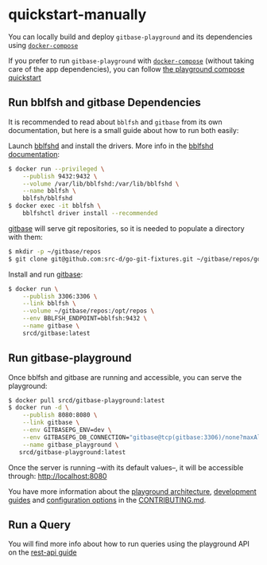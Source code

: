 # quickstart-manually

You can locally build and deploy `gitbase-playground` and its dependencies using [`docker-compose`](https://docs.docker.com/compose/install/)

If you prefer to run `gitbase-playground` with [`docker-compose`](https://docs.docker.com/compose) \(without taking care of the app dependencies\), you can follow [the playground compose quickstart](quickstart.md)

## Run bblfsh and gitbase Dependencies

It is recommended to read about `bblfsh` and `gitbase` from its own documentation, but here is a small guide about how to run both easily:

Launch [bblfshd](https://github.com/bblfsh/bblfshd) and install the drivers. More info in the [bblfshd documentation](https://doc.bblf.sh/user/getting-started.html):

```bash
$ docker run --privileged \
    --publish 9432:9432 \
    --volume /var/lib/bblfshd:/var/lib/bblfshd \
    --name bblfsh \
    bblfsh/bblfshd
$ docker exec -it bblfsh \
    bblfshctl driver install --recommended
```

[gitbase](https://github.com/src-d/gitbase) will serve git repositories, so it is needed to populate a directory with them:

```bash
$ mkdir -p ~/gitbase/repos
$ git clone git@github.com:src-d/go-git-fixtures.git ~/gitbase/repos/go-git-fixtures
```

Install and run [gitbase](https://github.com/src-d/gitbase):

```bash
$ docker run \
    --publish 3306:3306 \
    --link bblfsh \
    --volume ~/gitbase/repos:/opt/repos \
    --env BBLFSH_ENDPOINT=bblfsh:9432 \
    --name gitbase \
    srcd/gitbase:latest
```

## Run gitbase-playground

Once bblfsh and gitbase are running and accessible, you can serve the playground:

```bash
$ docker pull srcd/gitbase-playground:latest
$ docker run -d \
    --publish 8080:8080 \
    --link gitbase \
    --env GITBASEPG_ENV=dev \
    --env GITBASEPG_DB_CONNECTION="gitbase@tcp(gitbase:3306)/none?maxAllowedPacket=4194304" \
    --name gitbase_playground \
   srcd/gitbase-playground:latest
```

Once the server is running –with its default values–, it will be accessible through: [http://localhost:8080](http://localhost:8080)

You have more information about the [playground architecture](contributing.md#architecture), [development guides](contributing.md#development) and [configuration options](contributing.md#configuration) in the [CONTRIBUTING.md](contributing.md).

## Run a Query

You will find more info about how to run queries using the playground API on the [rest-api guide](rest-api.md)

